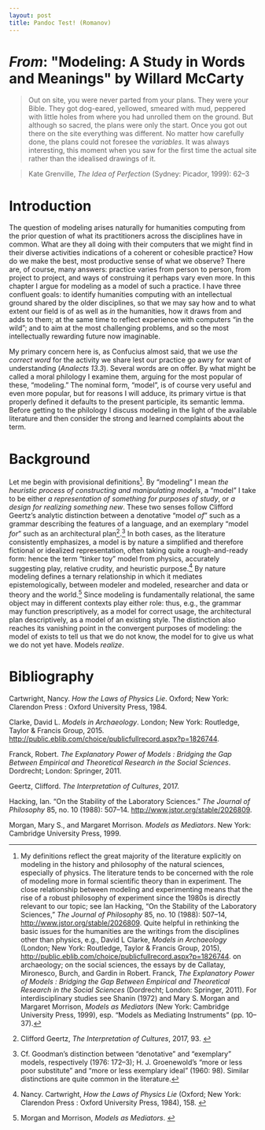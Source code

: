 ```yaml
---
layout: post
title: Pandoc Test! (Romanov)
---
```


# *From*: "Modeling: A Study in Words and Meanings" by Willard McCarty


<blockquote>
<p>Out on site, you were never parted from your plans. They were your Bible. They got dog-eared, yellowed, smeared with mud, peppered with little holes from where you had unrolled them on the ground. But although so sacred, the plans were only the start. Once you got out there on the site everything was different. No matter how carefully done, the plans could not foresee the <em>variables</em>. It was always interesting, this moment when you saw for the first time the actual site rather than the idealised drawings of it.</p>
</blockquote>


<blockquote>
<p>Kate Grenville, <em>The Idea of Perfection</em> (Sydney: Picador, 1999): 62–3</p>
</blockquote>

<h1 id="introduction">Introduction</h1>
<p>The question of modeling arises naturally for humanities computing from the prior question of what its practitioners across the disciplines have in common. What are they all doing with their computers that we might find in their diverse activities indications of a coherent or cohesible practice? How do we make the best, most productive sense of what we observe? There are, of course, many answers: practice varies from person to person, from project to project, and ways of construing it perhaps vary even more. In this chapter I argue for modeling as a model of such a practice. I have three confluent goals: to identify humanities computing with an intellectual ground shared by the older disciplines, so that we may say how and to what extent our field is of as well as <em>in</em> the humanities, how it draws from and adds to them; at the same time to reflect experience with computers “in the wild”; and to aim at the most challenging problems, and so the most intellectually rewarding future now imaginable.</p>
<p>My primary concern here is, as Confucius almost said, that we use <em>the correct word</em> for the activity we share lest our practice go awry for want of understanding (<em>Analects 13.3</em>). Several words are on offer. By what might be called a moral philology I examine them, arguing for the most popular of these, “modeling.” The nominal form, “model”, is of course very useful and even more popular, but for reasons I will adduce, its primary virtue is that properly defined it defaults to the present participle, its semantic lemma. Before getting to the philology I discuss modeling in the light of the available literature and then consider the strong and learned complaints about the term.</p>
<h1 id="background">Background</h1>
<p>Let me begin with provisional definitions<a href="#fn1" class="footnoteRef" id="fnref1"><sup>1</sup></a>. By “modeling” I mean <em>the heuristic process of constructing and manipulating models</em>, a “model” I take to be either <em>a representation of something for purposes of study</em>, or <em>a design for realizing something new</em>. These two senses follow Clifford Geertz’s analytic distinction between a denotative “model <em>of</em>” such as a grammar describing the features of a language, and an exemplary “model <em>for</em>” such as an architectural plan<span class="citation"><a href="#fn2" class="footnoteRef" id="fnref2"><sup>2</sup></a></span>.<a href="#fn3" class="footnoteRef" id="fnref3"><sup>3</sup></a> In both cases, as the literature consistently emphasizes, a model is by nature a simplified and therefore fictional or idealized representation, often taking quite a rough-and-ready form: hence the term “tinker toy” model from physics, accurately suggesting play, relative crudity, and heuristic purpose.<span class="citation"><a href="#fn4" class="footnoteRef" id="fnref4"><sup>4</sup></a></span> By nature modeling defines a ternary relationship in which it mediates epistemologically, between modeler and modeled, researcher and data or theory and the world.<span class="citation"><a href="#fn5" class="footnoteRef" id="fnref5"><sup>5</sup></a></span> Since modeling is fundamentally relational, the same object may in different contexts play either role: thus, e.g., the grammar may function prescriptively, as a model for correct usage, the architectural plan descriptively, as a model of an existing style. The distinction also reaches its vanishing point in the convergent purposes of modeling: the model of exists to tell us that we do not know, the model for to give us what we do not yet have. Models <em>realize</em>.</p>
<h1 id="bibliography" class="unnumbered">Bibliography</h1>
<div id="refs" class="references">
<div id="ref-cartwright_how_1984">
<p>Cartwright, Nancy. <em>How the Laws of Physics Lie</em>. Oxford; New York: Clarendon Press : Oxford University Press, 1984.</p>
</div>
<div id="ref-clarke_models_2015">
<p>Clarke, David L. <em>Models in Archaeology</em>. London; New York: Routledge, Taylor &amp; Francis Group, 2015. <a href="http://public.eblib.com/choice/publicfullrecord.aspx?p=1826744" class="uri">http://public.eblib.com/choice/publicfullrecord.aspx?p=1826744</a>.</p>
</div>
<div id="ref-franck_explanatory_2011">
<p>Franck, Robert. <em>The Explanatory Power of Models : Bridging the Gap Between Empirical and Theoretical Research in the Social Sciences</em>. Dordrecht; London: Springer, 2011.</p>
</div>
<div id="ref-geertz_interpretation_2017">
<p>Geertz, Clifford. <em>The Interpretation of Cultures</em>, 2017.</p>
</div>
<div id="ref-hacking_stability_1988">
<p>Hacking, Ian. “On the Stability of the Laboratory Sciences.” <em>The Journal of Philosophy</em> 85, no. 10 (1988): 507–14. <a href="http://www.jstor.org/stable/2026809" class="uri">http://www.jstor.org/stable/2026809</a>.</p>
</div>
<div id="ref-morgan_models_1999">
<p>Morgan, Mary S., and Margaret Morrison. <em>Models as Mediators</em>. New York: Cambridge University Press, 1999.</p>
</div>
</div>
<div class="footnotes">
<hr />
<ol>
<li id="fn1"><p>My definitions reflect the great majority of the literature explicitly on modeling in the history and philosophy of the natural sciences, especially of physics. The literature tends to be concerned with the role of modeling more in formal scientific theory than in experiment. The close relationship between modeling and experimenting means that the rise of a robust philosophy of experiment since the 1980s is directly relevant to our topic; see <span class="citation">Ian Hacking, “On the Stability of the Laboratory Sciences,” <em>The Journal of Philosophy</em> 85, no. 10 (1988): 507–14, <a href="http://www.jstor.org/stable/2026809" class="uri">http://www.jstor.org/stable/2026809</a></span>. Quite helpful in rethinking the basic issues for the humanities are the writings from the disciplines other than physics, e.g., <span class="citation">David L Clarke, <em>Models in Archaeology</em> (London; New York: Routledge, Taylor &amp; Francis Group, 2015), <a href="http://public.eblib.com/choice/publicfullrecord.aspx?p=1826744" class="uri">http://public.eblib.com/choice/publicfullrecord.aspx?p=1826744</a>.</span> on archaeology; on the social sciences, the essays by de Callatay, Mironesco, Burch, and Gardin in <span class="citation">Robert. Franck, <em>The Explanatory Power of Models : Bridging the Gap Between Empirical and Theoretical Research in the Social Sciences</em> (Dordrecht; London: Springer, 2011)</span>. For interdisciplinary studies see Shanin (1972) and <span class="citation">Mary S. Morgan and Margaret Morrison, <em>Models as Mediators</em> (New York: Cambridge University Press, 1999)</span>, esp. “Models as Mediating Instruments” (pp. 10–37).<a href="#fnref1">↩</a></p></li>
<li id="fn2"><p>Clifford Geertz, <em>The Interpretation of Cultures</em>, 2017, 93. <a href="#fnref2">↩</a></p></li>
<li id="fn3"><p>Cf. Goodman’s distinction between “denotative” and “exemplary” models, respectively (1976: 172–3); H. J. Groenewold’s “more or less poor substitute” and “more or less exemplary ideal” (1960: 98). Similar distinctions are quite common in the literature.<a href="#fnref3">↩</a></p></li>
<li id="fn4"><p>Nancy. Cartwright, <em>How the Laws of Physics Lie</em> (Oxford; New York: Clarendon Press : Oxford University Press, 1984), 158. <a href="#fnref4">↩</a></p></li>
<li id="fn5"><p>Morgan and Morrison, <em>Models as Mediators</em>. <a href="#fnref5">↩</a></p></li>
</ol>
</div>
